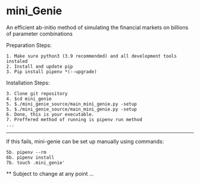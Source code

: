 # mini_Genie

An efficient ab-initio method of simulating the financial markets on billions of parameter combinations

Preparation Steps:

    1. Make sure python3 (3.9 recommended) and all development tools instaled
    2. Install and update pip
    3. Pip install pipenv *(--upgrade)

Installation Steps:

	3. Clone git repository
	4. $cd mini_genie
	5. $./mini_genie_source/main_mini_genie.py -setup
	5. $./mini_genie_source/main_mini_genie.py -setup
	6. Done, this is your executable.
    7. Preffered method of running is pipenv run method
    ...

*******
If this fails, mini-genie can be set up manually using commands:

    5b. pipenv --rm
    6b. pipenv install
    7b. touch .mini_genie' 

** Subject to change at any point ...